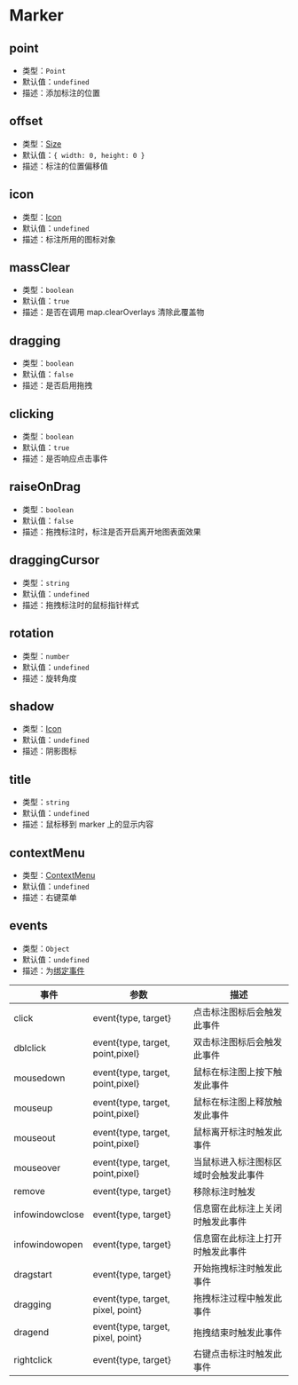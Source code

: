 # Marker

## point

- 类型：`Point`
- 默认值：`undefined`
- 描述：添加标注的位置

## offset

- 类型：[Size](/api/#size)
- 默认值：`{ width: 0, height: 0 }`
- 描述：标注的位置偏移值

## icon

- 类型：[Icon](/api/#icon)
- 默认值：`undefined`
- 描述：标注所用的图标对象

## massClear

- 类型：`boolean`
- 默认值：`true`
- 描述：是否在调用 map.clearOverlays 清除此覆盖物

## dragging

- 类型：`boolean`
- 默认值：`false`
- 描述：是否启用拖拽

## clicking

- 类型：`boolean`
- 默认值：`true`
- 描述：是否响应点击事件

## raiseOnDrag

- 类型：`boolean`
- 默认值：`false`
- 描述：拖拽标注时，标注是否开启离开地图表面效果

## draggingCursor

- 类型：`string`
- 默认值：`undefined`
- 描述：拖拽标注时的鼠标指针样式

## rotation

- 类型：`number`
- 默认值：`undefined`
- 描述：旋转角度

## shadow

- 类型：[Icon](/api/#icon)
- 默认值：`undefined`
- 描述：阴影图标

## title

- 类型：`string`
- 默认值：`undefined`
- 描述：鼠标移到 marker 上的显示内容

## contextMenu

- 类型：[ContextMenu](/api/#contextmenu)
- 默认值：`undefined`
- 描述：右键菜单

## events

- 类型：`Object`
- 默认值：`undefined`
- 描述：为[绑定事件](http://lbsyun.baidu.com/cms/jsapi/reference/jsapi_reference.html#a3b2)

|事件	|参数	|描述|
|----|-----|-----|
|click|	event{type, target}|	点击标注图标后会触发此事件|
|dblclick|	event{type, target, point,pixel}|	双击标注图标后会触发此事件|
|mousedown	|event{type, target, point,pixel}	|鼠标在标注图上按下触发此事件|
|mouseup	|event{type, target, point,pixel}|	鼠标在标注图上释放触发此事件|
|mouseout	|event{type, target, point,pixel}|	鼠标离开标注时触发此事件|
|mouseover	|event{type, target, point,pixel}|	当鼠标进入标注图标区域时会触发此事件|
|remove|	event{type, target}	|移除标注时触发|
|infowindowclose	|event{type, target}|	信息窗在此标注上关闭时触发此事件|
|infowindowopen|	event{type, target}	|信息窗在此标注上打开时触发此事件|
|dragstart	|event{type, target}|	开始拖拽标注时触发此事件|
|dragging|	event{type, target, pixel, point}	|拖拽标注过程中触发此事件|
|dragend|	event{type, target, pixel, point}	|拖拽结束时触发此事件|
|rightclick	|event{type, target}	|右键点击标注时触发此事件|
